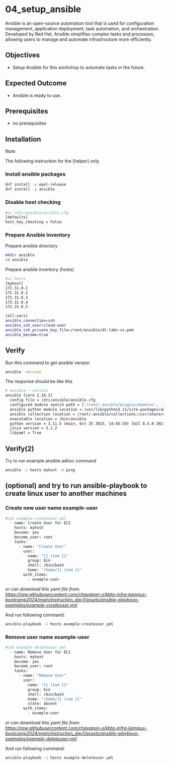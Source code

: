# 04_setup_ansible
Ansible is an open-source automation tool that is used for configuration management, application deployment, task automation, and orchestration. Developed by Red Hat, Ansible simplifies complex tasks and processes, allowing users to manage and automate infrastructure more efficiently.

## Objectives
- Setup Ansible for this workshop to automate tasks in the future.

## Expected Outcome
- Ansible is ready to use.

## Prerequisites
- no prerequisites

## Installation
> [!NOTE]
> The following instruction for the [helper] only.

### Install ansible packages
```sh
dnf install -y epel-release 
dnf install -y ansible 
```

### Disable host checking
```sh
#vi /etc/ansible/ansible.cfg 
[defaults] 
host_key_checking = False 
```

### Prepare Ansible Inventory
Prepare ansible directory
```sh
mkdir ansible 
cd ansible 
```

Prepare ansible inventory (hosts)
```sh
#vi hosts 
[myhost] 
172.31.0.1 
172.31.0.2
172.31.0.3
172.31.0.4
172.31.0.5

[all:vars] 
ansible_connection=ssh 
ansible_ssh_user=cloud-user 
ansible_ssh_private_key_file=/root/ansible/dt-labs-xx.pem 
ansible_become=true 
```

## Verify
Run this command to get ansible version
```sh
ansible -version 
```
The response should be like this
```sh
# ansible --version
ansible [core 2.16.2]
  config file = /etc/ansible/ansible.cfg
  configured module search path = ['/root/.ansible/plugins/modules', '/usr/share/ansible/plugins/modules']
  ansible python module location = /usr/lib/python3.11/site-packages/ansible
  ansible collection location = /root/.ansible/collections:/usr/share/ansible/collections
  executable location = /bin/ansible
  python version = 3.11.5 (main, Oct 25 2023, 14:45:39) [GCC 8.5.0 20210514 (Red Hat 8.5.0-21)] (/usr/bin/python3.11)
  jinja version = 3.1.2
  libyaml = True 
```

## Verify(2)
Try to run example ansible adhoc command
```sh
ansible -i hosts myhost -m ping
```

## (optional) and try to run ansible-playbook to create linux user to another machines

### Create new user name example-user
```sh
#cat example-createuser.yml
  - name: Create User for EC2 
    hosts: myhost 
    become: yes 
    become_user: root 
    tasks: 
      - name: "Create User"
        user: 
          name: "{{ item }}" 
          group: bin 
          shell: /bin/bash 
          home: "/home/{{ item }}" 
        with_items: 
          - example-user
```
_or can download this yaml file from: https://raw.githubusercontent.com/chayapon-s/kbtg-infra-kampus-bootcamp2024/main/instruction_day1/assets/ansible-playboox-examples/example-createuser.yml_

And run following command:
```sh
ansible-playbook -i hosts example-createuser.yml
```

### Remove user name example-user
```sh
#cat example-deleteuser.yml
  - name: Remove User for EC2 
    hosts: myhost 
    become: yes 
    become_user: root 
    tasks: 
      - name: "Remove User" 
        user: 
          name: "{{ item }}" 
          group: bin 
          shell: /bin/bash 
          home: "/home/{{ item }}" 
          state: absent 
        with_items: 
          - example-user
```
_or can download this yaml file from: https://raw.githubusercontent.com/chayapon-s/kbtg-infra-kampus-bootcamp2024/main/instruction_day1/assets/ansible-playboox-examples/example-deleteuser.yml_

And run following command:
```sh
ansible-playbook -i hosts example-deleteuser.yml
```